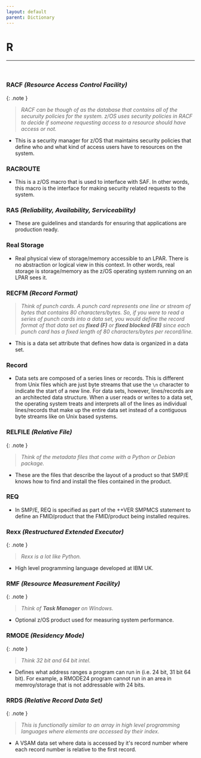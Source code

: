 ```yaml
---
layout: default
parent: Dictionary
---
```


# R

<hr>
&nbsp;

### RACF *(Resource Access Control Facility)*

{: .note }
> _RACF can be though of as the database that contains all of the securuity policies for the system. z/OS uses security policies in RACF to decide if someone requesting access to a resource should have access or not._

* This is a security manager for z/OS that maintains security policies that define who and what kind of access users have to resources on the system.

### RACROUTE
* This is a z/OS macro that is used to interface with SAF. In other words, this macro is the interface for making security related requests to the system.

### RAS *(Reliability, Availability, Serviceability)*
* These are guidelines and standards for ensuring that applications are production ready.

### Real Storage
* Real physical view of storage/memory accessible to an LPAR. There is no abstraction or logical view in this context. In other words, real storage is storage/memory as the z/OS operating system running on an LPAR sees it.

### RECFM *(Record Format)*
> _Think of punch cards. A punch card represents one line or stream of bytes that contains 80 characters/bytes. So, if you were to read a series of punch cards into a data set, you would define the record format of that data set as **fixed (F)** or **fixed blocked (FB)** since each punch card has a fixed length of 80 characters/bytes per record/line._

* This is a data set attribute that defines how data is organized in a data set.

### Record
* Data sets are composed of a series lines or records. This is different from Unix files which are just byte streams that use the `\n` character to indicate the start of a new line. For data sets, however, lines/records are an architected data structure. When a user reads or writes to a data set, the operating system treats and interprets all of the lines as individual lines/records that make up the entire data set instead of a contiguous byte streams like on Unix based systems.

### RELFILE *(Relative File)*

{: .note }
> _Think of the metadata files that come with a Python or Debian package._

* These are the files that describe the layout of a product so that SMP/E knows how to find and install the files contained in the product.

### REQ
* In SMP/E, REQ is specified as part of the ++VER SMPMCS statement to define an FMID/product that the FMID/product being installed requires.

### Rexx *(Restructured Extended Executor)*

{: .note }
> _Rexx is a lot like Python._

* High level programming language developed at IBM UK.

### RMF *(Resource Measurement Facility)*

{: .note }
> _Think of **Task Manager** on Windows._

* Optional z/OS product used for measuring system performance.

### RMODE *(Residency Mode)*

{: .note }
> _Think 32 bit and 64 bit intel._

* Defines what address ranges a program can run in (i.e. 24 bit, 31 bit 64 bit). For example, a RMODE24 program cannot run in an area in memroy/storage that is not addressable with 24 bits.

### RRDS *(Relative Record Data Set)*

{: .note }
> _This is functionally similar to an array in high level programming languages where elements are accessed by their index._

* A VSAM data set where data is accessed by it's record number where each record number is relative to the first record.